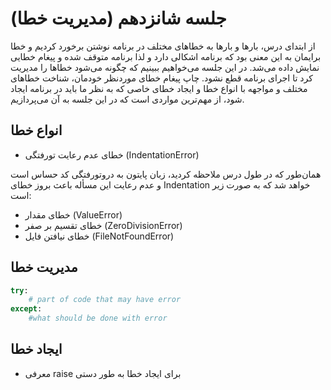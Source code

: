 # جلسه شانزدهم (مدیریت خطا)

از ابتدای درس، بارها و بارها به خطاهای مختلف در برنامه نوشتن برخورد کردیم و خطا برایمان به این معنی بود که برنامه اشکالی دارد و لذا برنامه متوقف شده و پیغام خطایی نمایش داده می‌شد. در این جلسه می‌خواهیم ببینیم که چگونه می‌شود خطاها را مدیریت کرد تا اجرای برنامه قطع نشود. چاپ پیغام خطای موردنظر خودمان، شناخت خطاهای مختلف و مواجهه با انواع خطا و ایجاد خطای خاصی که به نظر ما باید در برنامه ایجاد شود، از مهم‌ترین مواردی است که در این جلسه به آن می‌پردازیم.

## انواع خطا
- خطای عدم رعایت تورفتگی (IndentationError)

همان‌طور که در طول درس ملاحظه کردید، زبان پایتون به دروتورفتگی کد حساس است و عدم رعایت این مسأله باعث بروز خطای Indentation خواهد شد که به صورت زیر است:

- خطای مقدار (ValueError)
- خطای تقسیم بر صفر (ZeroDivisionError)
- خطای نیافتن فایل (FileNotFoundError)

## مدیریت خطا
```python
try:
    # part of code that may have error
except:
    #what should be done with error
```

## ایجاد خطا
- معرفی raise برای ایجاد خطا به طور دستی

